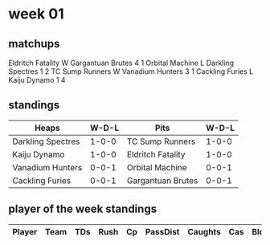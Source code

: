 # week 01

## matchups

Eldritch Fatality W Gargantuan Brutes 4 1
Orbital Machine L Darkling Spectres 1 2
TC Sump Runners W Vanadium Hunters 3 1
Cackling Furies L Kaiju Dynamo 1 4

## standings

| Heaps | W-D-L | Pits | W-D-L |
|-------|-----|--|--|
| Darkling Spectres | 1-0-0 | TC Sump Runners | 1-0-0 |
| Kaiju Dynamo | 1-0-0 | Eldritch Fatality | 1-0-0 |
| Vanadium Hunters | 0-0-1 | Orbital Machine | 0-0-1 |
| Cackling Furies | 0-0-1 | Gargantuan Brutes | 0-0-1 |

## player of the week standings

| Player            | Team             | TDs  | Rush | Cp   | PassDist | Caughts | Cas  | Blocks | Sacks | MVPs | SPP  |
|-------------------|------------------|------|------|------|----------|---------|------|--------|-------|------|------|
